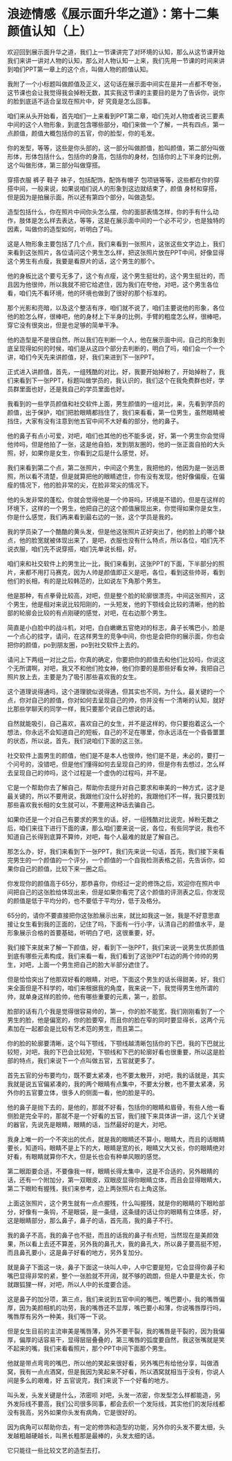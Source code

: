# 浪迹情感《展示面升华之道》：第十二集颜值认知（上）

欢迎回到展示面升华之道，我们上一节课讲完了对环境的认知，那么从这节课开始我们来讲一讲对人物的认知，那么对人物认知一上来，我们先用一节课的时间来讲到咱们PPT第一章上的这个点，叫做人物的颜值认知。

我附了一个小标题叫做颜值及正义，这句话在展示面中间实在是并一点都不夸张，这节课也会让我觉得我会掉粉无数，其实我这节课的主要目的是为了告诉你，说你的脸到底适不适合呈现在照片中，好 究竟是怎么回事。

咱们来从头开始看，首先咱们一上来看到PPT第二章，咱们先对人物或者说三要素中间的这个人物形象，到底包含哪些部分，咱们来做一个了解，一共有四点，第一点颜值，颜值大概包括你的五官，你的脸型，你的毛发。

你的发型，等等，这些是你头部的，这一部分叫做颜值，脸叫颜值，第二部分叫做形体，形体包括什么，包括你的身高，包括你的身材，包括你的上下半身的比例，这个叫做形体，第三部分叫做穿搭。

穿搭衣服 裤子 鞋子 袜子，包括配饰，配饰有帽子 包项链等等，这些都在你的穿搭中间，一般来说，如果说咱们说人的形象到这边就结束了，颜值 身材和穿搭，但是因为是拍展示面，所以还有第四个部分，叫做造型。

造型包括什么，你在照片中间你头怎么摆，你的面部表情怎样，你的手有什么动作，肢体是怎么样去表达，等等，这是在展示面中间的一个必不可少，也是独特的因素，叫做你的造型如何，听明白了吗。

这是人物形象主要包括了几个点，我们来看到一张照片，这张这些文字边上，我们来看到这张照片，各位请问这个男生怎么样，把这张照片放在PPT中间，好像显得这个男生有点瘦，我要是看原片的话，这个男生的那个。

他的身板比这个要亏无多了，这个有点瘦，这个男生挺壮的，这个男生挺壮的，而且因为他很帅，所以我就不把它给遮住，因为我们在夸他，对吧，这个男生各位看，咱们先不看环境，他的环境也做到了很好的那个标准的。

那个光影和亮暗，以及这个整洁有序，咱们就不说了，咱们主要说他的形象，各位他的脸怎么样，很棒吧，他的身材上下半身的比例，手臂的粗度怎么样，很棒吧，穿它没有很突出，但是也足够的简单干净。

他的造型是不是很自然，所以我们在判断一个人，他在展示面中间，自己的形象到底呈现得如何的时候，咱们是从这四个部分去判断的，明白了吗，咱们会一个一个讲，咱们今天先来讲颜值，好，我们来进到下一张PPT。

正式进入讲颜值，首先，一组残酷的对比，好，我要开始掉粉了，开始掉粉了，我们来看到下一张PPT，标题叫做学员的，我认识的，我们这个在我免费群也好，学员群里面也好，还是我自己的学员里面也好。

我看到的一些学员颜值和社交软件上面，男生颜值的一组对比，来，先看到学员的颜值，出于保护，咱们把脸眼睛都挡住了，我们来看看，第一位男生，虽然眼睛被挡住，大家有没有注意到他五官中间不大好看的部分，他的鼻子。

他的鼻子有点小可爱，对吧，咱们也其他的也不能多说，好，第一个男生你会觉得他帅吗，但是他拍了一张，这是他自拍，发到朋友圈的，他的一张正面自拍的大头照，好，如果你是女生，你看到之后是什么感觉，好。

我们来看到第二个点，第二张照片，中间这个男生，我把他的，他因为是一张远景照，所以看不清楚，但是就算把他的眼睛遮住，你有没有发现，他好像偏瘦，在偏瘦的情况下，他的脸非常的尖，在脸非常尖的情况下。

他的头发非常的蓬松，你就会觉得他是一个帅哥吗，环境是不错的，但是在这样的环境下，这样的一个男生，他把自己的这个颜值展现出来，你觉得如果你是女生，你是什么感觉，我们再来看到最右边的一张，这个学员是我的。

我的学员染了一个酷酷的黄头发，但是他这张照片正好突出了，他的脸上的哪个缺点，他的脸宽就被体现出来了，是吧，衣服也没有什么特点，所以各位，咱们先不说衣服，咱们先不说穿搭，咱们先单说长相，好。

咱们来和社交软件上的男生比一比，我们来看到，这张PPT的下面，下半部分的照片，来都不用打马赛克，因为人帅是颜值即正义是吧，各位，看到这些帅哥，看到他们的长相，有的是比较韩范的，比如说左下角那个男生。

他是那种，有点拳骨比较高，对吧，但是整个脸的轮廓很漂亮，中间这张照片，这个男生，他是相对来说比较阳刚的，一头短发，他的下颚线会比较的清晰，他的脸部的轮廓会比较的有点刚硬的感觉，对吧，在右边那个男生。

简直是小白脸中的战斗机，对吧，白白嫩嫩五官绝对的标志，鼻子长嘴巴小，脸是一个点心的挂字，请问，在这样男生的竞争中间，你也是会把你的展示面，你也会把你的颜值，po到朋友圈，po到社交软件上去的。

请问上下两组一对比之后，你真的确定，你要把你的颜值去和他们比较吗，你说这个无所谓啊，对吧，我又不和他们抢女神，他们你要的是那些好看女神，我把自己照片放上去，主要是为了吸引那些喜欢我的女生。

这个道理说得通吗，这个道理貌似说得通，但其实也不同，为什么，最关键的一个点，你对自己的颜值，你对如何去呈现自己的帅，你并没有一个清晰的认知，就好比那些学聊天的同学一样，我只要那个说自己想说的话。

自然就能吸引，自己喜欢，喜欢自己的女生，并不是这样的，你只要抱着这么一个想法，你永远不会知道自己的短板，自己的不足在哪里，你永远活在一个昏昏噩噩的状态，所以说，首先，我们说咱们下面的这三张。

社交软件上面男生的颜值，他们是不是本人也很帅，他们是不是，未必的，要打一个问号的，没错吧，但是他们懂得如何去呈现自己的帅，但是你有去想过，怎么样去呈现自己的帅吗，这个过程是一个虚伪的过程吗，并不是。

它是一个帮助你去了解自己，帮助你去提升对自己要求和审美的一种方式，这才是最关键的，所以不要用说，我跟他们没什么好抢的，我跟他们不一样，我只要找到那些喜欢我长相的女生就可以，不要用这种话去骗自己。

如果你还是一个对自己有要求的男生的话，好，一组残酷对比说完，掉粉无数之后，咱们来往下进行下面的课，那么咱们要来说一说，各位，有些同学说，我也不知道自己长得到底算不算帅，对吧，每个人最难的就是了解自己。

那怎么办，好，我们来看到下一张PPT，我们先来说一句话，首先，我们接下来看完男生的一个颜值的一个评分，一个颜值的一个自我检测表格之前，先告诉你，如果你自己的颜值，比较下来一圈之后。

你发现你的颜值高于65分，那恭喜你，你经过一定的修饰之后，欢迎你在照片中间把自己的这张脸给体现出来，但是如果你看完了这个颜值的评测表之后，你发现的颜值是低于平均分的，也不要低于平均分，低于及格分。

65分的，请你不要直接把你这张脸展示出来，就比如我这一张，我是不好意思直接让女生看到我的正面的，记住了吗，下面有一行小字，认清自己的颜值水平，是形象展示合格的首要基础，听明白了吧，这很重要，好。

我们接下来就来了解一下颜值，好，看到下一张PPT，我们来说一说男生优质颜值到底有哪些元素构成，我们来看一看，我们看到了这张PPT右边的两个帅帅的男生，对吧，上面一个男生把自己的脸大半部分遮住了。

但是恰恰突出了他那双好看的眼睛，对吧，下面这个男生的话长得甜美，好，我们来全面但是不科学的，咱们来根据我的角度，我来说一下，我觉得男生他所谓的帅，就单身这样的脸帅，他有哪些重要的元素，第一，脸部。

脸部的话有几个我是觉得很容易帅的，第一，你的脸不能宽，我们刚刚看到了一个男生的脸，他是偏宽的，你的脸要窄，而且你的脸在窄的同时要显得长，这两个元素加在一起都会是比较有艺术范的男生，而且第二。

你的脸的轮廓要清晰，这个叫下颚线，下颚线越清晰包括你的下巴，我的下巴就比较短，对吧，我的下巴会比较短，下颚线和下巴的轮廓好看也很重要，所以这是脸部的特点，我们来说下一个点叫做五官，五官就更多了。

首先五官的分布要均匀，既不要太紧凑，也不要太散开，对吧，我的话就是，其实我就是说五官偏紧凑的，我的两个眼睛有点集中，不要太分散，也不要太紧凑，另外你的五官要立体，很多人的侧面一看，他的脸是平的。

他的鼻子是抛下去的，是他的，那就不好看，包括你的眼睛和眉骨，有些人他一看侧脸是完全平的，那就不是一个好看的五官，我们接下来具体讲一讲，这几个关键的器官，先说先是眼睛，眼睛的话，当然最好的是大，对吧。

我身上唯一的一个不突出的优点，就是我的眼睛还不算小，眼睛大，而且的话眼睛要长，知道吗，眼睛不是上下的大，眼睛是宽的长，眼睛又大又长，你的眼睛绝对好看，有眼睛就算你不大，但是长也会有种单风眼的感觉。

第二眼距要合适，不要像我一样，眼睛长得太集中，这是不合适的，另外眼睛的话，还有一个附加分，第一双眼皮，双眼皮显得你眼睛立体，而且会显得眼睛大，第二下眼睑有握残，我们来参考，边上两张照片右上角这张。

上面这张照片，这个男生就有一点点握残，什么叫握残，就是你的眼睛的下眼睑部分，好像有一条钩，不是眼袋，是一条缝，这条缝的话让你的眼睛有立体感，好，这是眼睛部分，那么鼻子，鼻子的话，首先高，我的鼻子不行。

我的鼻子不高，我的鼻子也不挺，而且的话我的鼻子有点短，当然现在是美颜效果，所以看上去还不算差，另外我的鼻孔大，我的鼻孔大，所以鼻子要高挺不短，而且鼻孔要小，这是鼻子好看的地方，另外复加分。

就是鼻子下面这一块，鼻子下面这一块叫人中，人中它要是短，它会显得你鼻子和嘴巴显得非常的紧，整个一张脸就不开阔，就不够的疏朗，但是人中要是太长，你就跟狐狸一样，对吧，所以人中的长度要合适。

这是鼻子的加分项，第三点，我们来说到五官中间的嘴巴，嘴巴要小，我的嘴唇偏厚，因为美颜相机的功劳，我的嘴唇还不显厚，嘴巴要小和薄，你说嘴唇厚行吗，嘴唇厚有另外一种美，我们等一下说。

但是女生目前的主流审美是嘴唇薄，另外不要干裂，我的嘴唇是干裂的，因为我偏厚，偏厚的话容易干，显得层层叠叠的，第三嘴唇的弧度要自然，我这张嘴就是笑不起来的嘴，我们来看看照片，那个PPT中间下面那个男生。

他就是带点弯弯的嘴巴，所以他的笑起来很好看，另外嘴巴有给他分享，叫做酒窝，我有一点点酒窝，但是我因为笑起来不好看，所以酒窝就相当于没有，你说人间是多么的艰难，好 五官说完，我们来说下一个好看的地方。

叫头发，头发关键是什么，浓密呗 对吧，头发一浓密，你发型怎么样都能造，另外发际线不要高，我们公司很多同事，都会去织一个发际线，其实他们的发际线都没有我高，另外如果你头发有病角，它是很好的。

因为病角可以帮助你去，有一定的修饰和造型的功能，另外你的头发不要太细，头发越粗越硬越长，叫黑长粗那是最棒的，头发太细的话。

它只能往一些比较文艺的造型去打。